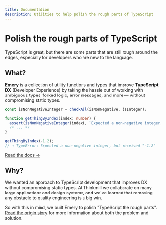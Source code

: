 ```yaml
---
title: Documentation
description: Utilities to help polish the rough parts of TypeScript
---
```


# Polish the rough parts of TypeScript

TypeScript is great, but there are some parts that are still rough around the edges, especially for developers who are new to the language.

## What?

**Emery** is a collection of utility functions and types that improve **TypeScript DX** (Developer Experience) by taking the hassle out of working with ambiguous types, forked logic, error messages, and more &mdash; without compromising static types.

```ts
const isNonNegativeInteger = checkAll(isNonNegative, isInteger);

function getThingByIndex(index: number) {
  assert(isNonNegativeInteger(index), `Expected a non-negative integer, but received "${index}"`);
  /* ... */
}

getThingByIndex(-1.2);
// → TypeError: Expected a non-negative integer, but received "-1.2"
```

[Read the docs &rarr;](/docs)

## Why?

We wanted an approach to TypeScript development that improves DX without compromising static types. At Thinkmill we collaborate on many large applications and design systems, and we've learned that removing any obstacle to quality engineering is a big win.

So with this in mind, we built Emery to polish "TypeScript the rough parts". [Read the origin story](/docs/origin-story) for more information about both the problem and solution.
